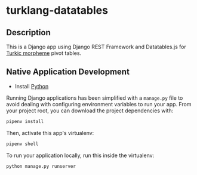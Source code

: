 # turklang-datatables

## Description

This is a Django app using Django REST Framework and Datatables.js for [Turkic morpheme](http://modmorph.turklang.net/ru/) pivot tables.

## Native Application Development

* Install [Python](https://www.python.org/downloads/)

Running Django applications has been simplified with a `manage.py` file to avoid dealing with configuring environment variables to run your app. From your project root, you can download the project dependencies with:

```bash
pipenv install
```

Then, activate this app's virtualenv:

```bash
pipenv shell
```

To run your application locally, run this inside the virtualenv:

```bash
python manage.py runserver
```
